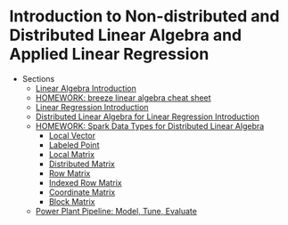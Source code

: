 Introduction to Non-distributed and Distributed Linear Algebra and Applied Linear Regression
======= 
    
* Sections 
    * [Linear Algebra Introduction](09_LinearAlgebraIntro/017_LAlgIntro.md)
    * [HOMEWORK: breeze linear algebra cheat sheet](../xtraResources/LinearAlgebra/LAlgCheatSheet.md)
    * [Linear Regression Introduction](10_LinearRegressionIntro/018_LinRegIntro.md)
    * [Distributed Linear Algebra for Linear Regression Introduction](10_LinearRegressionIntro/019_DistLAlgForLinRegIntro.md)
    * [HOMEWORK: Spark Data Types for Distributed Linear Algebra](../xtraResources/ProgGuides1_6/MLlibProgrammingGuide/dataTypes/000_dataTypesProgGuide.md)
        * [Local Vector](../xtraResources/ProgGuides1_6/MLlibProgrammingGuide/dataTypes/001_LocalVector.md)
        * [Labeled Point](../xtraResources/ProgGuides1_6/MLlibProgrammingGuide/dataTypes/002_LabeledPoint.md)
        * [Local Matrix](../xtraResources/ProgGuides1_6/MLlibProgrammingGuide/dataTypes/003_LocalMatrix.md)
        * [Distributed Matrix](../xtraResources/ProgGuides1_6/MLlibProgrammingGuide/dataTypes/004_DistributedMatrix.md)
        * [Row Matrix](../xtraResources/ProgGuides1_6/MLlibProgrammingGuide/dataTypes/005_RowMatrix.md)
        * [Indexed Row Matrix](../xtraResources/ProgGuides1_6/MLlibProgrammingGuide/dataTypes/006_IndexedRowMatrix.md)
        * [Coordinate Matrix](../xtraResources/ProgGuides1_6/MLlibProgrammingGuide/dataTypes/007_CoordinateMatrix.md)
        * [Block Matrix](../xtraResources/ProgGuides1_6/MLlibProgrammingGuide/dataTypes/008_BlockMatrix.md)
    * [Power Plant Pipeline: Model, Tune, Evaluate](11_MLlibModelTuneEvaluate/020_PowerPlantPipeline_02ModelTuneEvaluate.md)

